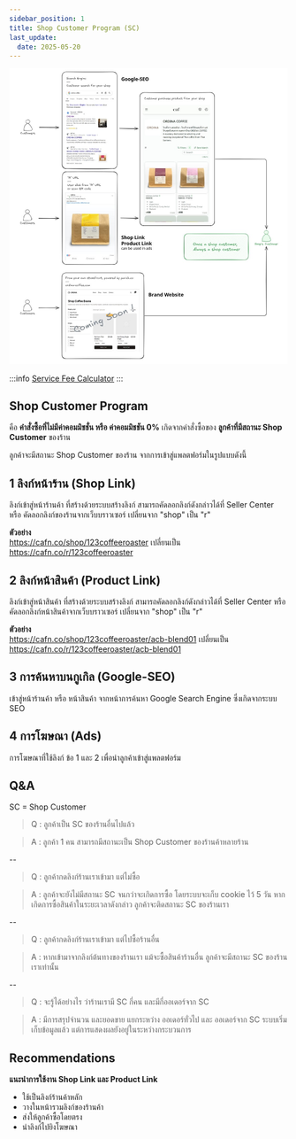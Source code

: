 ```yaml
---
sidebar_position: 1
title: Shop Customer Program (SC)
last_update:
  date: 2025-05-20
---
```


![sc-shop-customer-program](./img/sc-program.jpg)

:::info
[Service Fee Calculator](/fees)
:::

## Shop Customer Program

คือ **คำสั่งซื้อที่ไม่มีค่าคอมมิชชั่น หรือ ค่าคอมมิชชัน 0%** เกิดจากคำสั่งซื้อของ **ลูกค้าที่มีสถานะ Shop Customer** ของร้าน

ลูกค้าจะมีสถานะ Shop Customer ของร้าน จากการเข้าสู่แพลตฟอร์มในรูปแบบดังนี้

## 1 ลิงก์หน้าร้าน (Shop Link)

ลิงก์เข้าสู่หน้าร้านค้า ที่สร้างด้วยระบบสร้างลิงก์ สามารถคัดลอกลิงก์ดังกล่าวได้ที่ Seller Center หรือ คัดลอกลิงก์ของร้านจากเว็บบราวเซอร์ เปลี่ยนจาก "shop" เป็น "r"

**ตัวอย่าง**<br />
https://cafn.co/shop/123coffeeroaster เปลี่ยนเป็น https://cafn.co/r/123coffeeroaster

## 2 ลิงก์หน้าสินค้า (Product Link)

ลิงก์เข้าสู่หน้าสินค้า ที่สร้างด้วยระบบสร้างลิงก์ สามารถคัดลอกลิงก์ดังกล่าวได้ที่ Seller Center หรือ คัดลอกลิงก์หน้าสินค้าจากเว็บบราวเซอร์ เปลี่ยนจาก "shop" เป็น "r"

**ตัวอย่าง**<br />
https://cafn.co/shop/123coffeeroaster/acb-blend01 เปลี่ยนเป็น https://cafn.co/r/123coffeeroaster/acb-blend01

## 3 การค้นหาบนกูเกิล (Google-SEO)

เข้าสู่หน้าร้านค้า หรือ หน้าสินค้า จากหน้าการค้นหา Google Search Engine ซึ่งเกิดจากระบบ SEO

## 4 การโฆษณา (Ads)

การโฆษณาที่ใช้ลิงก์ ข้อ 1 และ 2 เพื่อนำลูกค้าเข้าสู่แพลตฟอร์ม

## Q&A

SC = Shop Customer

> Q : ลูกค้าเป็น SC ของร้านอื่นไปแล้ว

> A : ลูกค้า 1 คน สามารถมีสถานะเป็น Shop Customer ของร้านค้าหลายร้าน

--

> Q : ลูกค้ากดลิงก์ร้านเราเข้ามา แต่ไม่ซื้อ

> A : ลูกค้าจะยังไม่มีสถานะ SC จนกว่าจะเกิดการซื้อ โดยระบบจะเก็บ cookie ไว้ 5 วัน หากเกิดการซื้อสินค้าในระยะเวลาดังกล่าว ลูกค้าจะติดสถานะ SC ของร้านเรา

--

> Q : ลูกค้ากดลิงก์ร้านเราเข้ามา แต่ไปซื้อร้านอื่น

> A : หากเข้ามาจากลิงก์ต้นทางของร้านเรา แม้จะซื้อสินค้าร้านอื่น ลูกค้าจะมีสถานะ SC ของร้านเราเท่านั้น

--

> Q : จะรู้ได้อย่างไร ว่าร้านเรามี SC กี่คน และมีกี่ออเดอร์จาก SC

> A : มีการสรุปจำนวน และยอดขาย แยกระหว่าง ออเดอร์ทั่วไป และ ออเดอร์จาก SC ระบบเริ่มเก็บข้อมูลแล้ว แต่การแสดงผลยังอยู่ในระหว่างกระบวนการ

## Recommendations

**แนะนำการใช้งาน Shop Link และ Product Link**

- ใช้เป็นลิงก์ร้านค้าหลัก
- วางในหน้ารวมลิงก์ของร้านค้า
- ส่งให้ลูกค้าซื้อโดยตรง
- นำลิงก์ไปยิงโฆษณา
